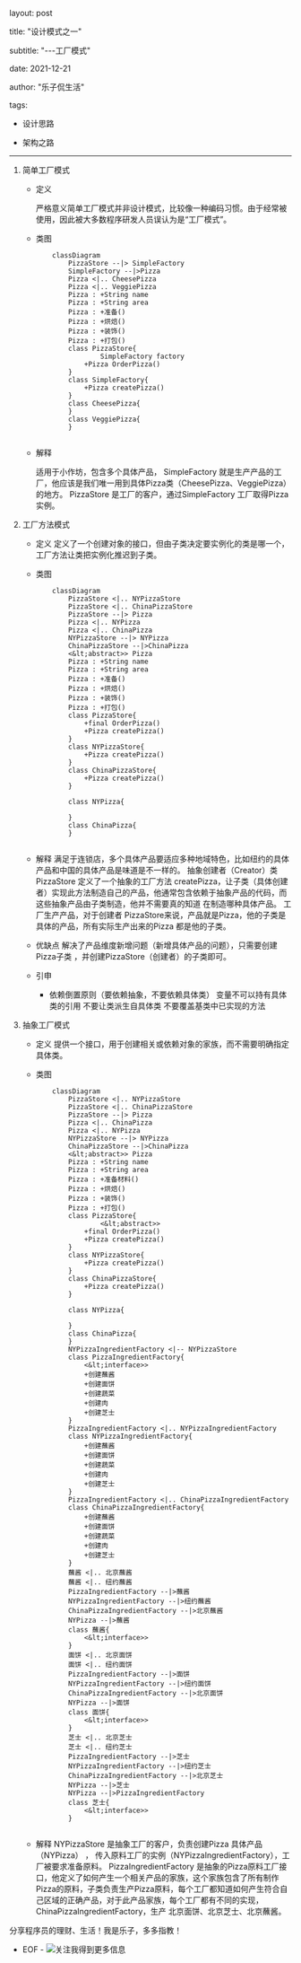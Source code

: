 layout:   post

title:   "设计模式之一"

subtitle:  "---工厂模式"

date:    2021-12-21

author:   "乐子侃生活"

tags:

 - 设计思路

 - 架构之路

---


1. 简单工厂模式

   - 定义

     严格意义简单工厂模式并非设计模式，比较像一种编码习惯。由于经常被使用，因此被大多数程序研发人员误认为是“工厂模式”。

     <!-- more--> 

   - 类图

     ```mermaid
         classDiagram
             PizzaStore --|> SimpleFactory
             SimpleFactory --|>Pizza
             Pizza <|.. CheesePizza
             Pizza <|.. VeggiePizza
             Pizza : +String name
             Pizza : +String area
             Pizza : +准备()
             Pizza : +烘焙()
             Pizza : +装饰()
             Pizza : +打包()
             class PizzaStore{
                     SimpleFactory factory
                 +Pizza OrderPizza()
             }
             class SimpleFactory{
                 +Pizza createPizza()
             }
             class CheesePizza{
             }
             class VeggiePizza{
             }
         
     ```

     

   - 解释

     适用于小作坊，包含多个具体产品，
     SimpleFactory 就是生产产品的工厂，他应该是我们唯一用到具体Pizza类（CheesePizza、VeggiePizza）的地方。
     PizzaStore 是工厂的客户，通过SimpleFactory 工厂取得Pizza实例。
     
     

2. 工厂方法模式

   - 定义
     定义了一个创建对象的接口，但由子类决定要实例化的类是哪一个，工厂方法让类把实例化推迟到子类。

   - 类图

     ```mermaid
         classDiagram
             PizzaStore <|.. NYPizzaStore
             PizzaStore <|.. ChinaPizzaStore
             PizzaStore --|> Pizza
             Pizza <|.. NYPizza
             Pizza <|.. ChinaPizza
             NYPizzaStore --|> NYPizza
             ChinaPizzaStore --|>ChinaPizza
             <&lt;abstract>> Pizza
             Pizza : +String name
             Pizza : +String area
             Pizza : +准备()
             Pizza : +烘焙()
             Pizza : +装饰()
             Pizza : +打包()
             class PizzaStore{
                 +final OrderPizza()
                 +Pizza createPizza()
             }
             class NYPizzaStore{
                 +Pizza createPizza()
             }
             class ChinaPizzaStore{
                 +Pizza createPizza()
             }
             
             class NYPizza{
             
             }
             class ChinaPizza{
             }
     ```


        ```
   - 解释
        满足于连锁店，多个具体产品要适应多种地域特色，比如纽约的具体产品和中国的具体产品是味道是不一样的。
        抽象创建者（Creator）类  PizzaStore 定义了一个抽象的工厂方法 createPizza，让子类（具体创建者）实现此方法制造自己的产品，他通常包含依赖于抽象产品的代码，而这些抽象产品由子类制造，他并不需要真的知道 在制造哪种具体产品。
        工厂生产产品，对于创建者 PizzaStore来说，产品就是Pizza，他的子类是具体的产品，所有实际生产出来的Pizza 都是他的子类。
   - 优缺点
        解决了产品维度新增问题（新增具体产品的问题），只需要创建Pizza子类 ，并创建PizzaStore（创建者）的子类即可。
   - 引申 
        + 依赖倒置原则（要依赖抽象，不要依赖具体类）
        变量不可以持有具体类的引用
        不要让类派生自具体类
        不要覆盖基类中已实现的方法

3. 抽象工厂模式

   - 定义
       提供一个接口，用于创建相关或依赖对象的家族，而不需要明确指定具体类。

   - 类图
        ```mermaid
            classDiagram
                PizzaStore <|.. NYPizzaStore
                PizzaStore <|.. ChinaPizzaStore
                PizzaStore --|> Pizza
                Pizza <|.. ChinaPizza
                Pizza <|.. NYPizza
                NYPizzaStore --|> NYPizza
                ChinaPizzaStore --|>ChinaPizza
                <&lt;abstract>> Pizza
                Pizza : +String name
                Pizza : +String area
                Pizza : +准备材料()
                Pizza : +烘焙()
                Pizza : +装饰()
                Pizza : +打包()
                class PizzaStore{
                        <&lt;abstract>>
                    +final OrderPizza()
                    +Pizza createPizza()
                }
                class NYPizzaStore{
                    +Pizza createPizza()
                }
                class ChinaPizzaStore{
                    +Pizza createPizza()
                }
            
                class NYPizza{
                
                }
                class ChinaPizza{
                }
                NYPizzaIngredientFactory <|-- NYPizzaStore
                class PizzaIngredientFactory{
                    <&lt;interface>>
                    +创建蘸酱
                    +创建面饼
                    +创建蔬菜
                    +创建肉
                    +创建芝士
                }
                PizzaIngredientFactory <|.. NYPizzaIngredientFactory
                class NYPizzaIngredientFactory{
                    +创建蘸酱
                    +创建面饼
                    +创建蔬菜
                    +创建肉
                    +创建芝士
                }
                PizzaIngredientFactory <|.. ChinaPizzaIngredientFactory
                class ChinaPizzaIngredientFactory{
                    +创建蘸酱
                    +创建面饼
                    +创建蔬菜
                    +创建肉
                    +创建芝士
                }
                蘸酱 <|.. 北京蘸酱
                蘸酱 <|.. 纽约蘸酱
                PizzaIngredientFactory --|>蘸酱
                NYPizzaIngredientFactory --|>纽约蘸酱
                ChinaPizzaIngredientFactory --|>北京蘸酱
                NYPizza --|>蘸酱
                class 蘸酱{
                    <&lt;interface>>    
                }
                面饼 <|.. 北京面饼
                面饼 <|.. 纽约面饼
                PizzaIngredientFactory --|>面饼
                NYPizzaIngredientFactory --|>纽约面饼
                ChinaPizzaIngredientFactory --|>北京面饼
                NYPizza --|>面饼
                class 面饼{
                    <&lt;interface>>    
                }
                芝士 <|.. 北京芝士
                芝士 <|.. 纽约芝士
                PizzaIngredientFactory --|>芝士
                NYPizzaIngredientFactory --|>纽约芝士
                ChinaPizzaIngredientFactory --|>北京芝士
                NYPizza --|>芝士
                NYPizza --|>PizzaIngredientFactory
                class 芝士{
                    <&lt;interface>>    
                }
            
        ```

   - 解释
     NYPizzaStore 是抽象工厂的客户，负责创建Pizza 具体产品（NYPizza） ， 传入原料工厂的实例（NYPizzaIngredientFactory），工厂被要求准备原料。
     PizzaIngredientFactory 是抽象的Pizza原料工厂接口，他定义了如何产生一个相关产品的家族，这个家族包含了所有制作Pizza的原料，子类负责生产Pizza原料，每个工厂都知道如何产生符合自己区域的正确产品，对于此产品家族，每个工厂都有不同的实现，ChinaPizzaIngredientFactory，生产 北京面饼、北京芝士、北京蘸酱。


分享程序员的理财、生活！我是乐子，多多指教！

   - EOF -
     ![关注我得到更多信息](https://gitee.com/yingle1991/resource/raw/master/static/blog/passme.png)